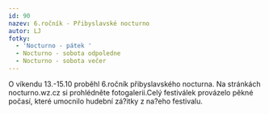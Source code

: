 ```yaml
---
id: 90
nazev: 6.ročník - Přibyslavské nocturno
autor: LJ
fotky:
  - 'Nocturno - pátek '
  - Nocturno - sobota odpoledne
  - Nocturno - sobota večer
---
```

O víkendu 13.-15.10 proběhl 6.ročník přibyslavského nocturna. Na stránkách nocturno.wz.cz si prohlédněte fotogalerii.Celý festiválek provázelo pěkné počasí, které umocnilo hudební zá?itky z na?eho festivalu.

